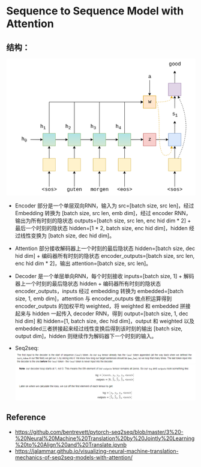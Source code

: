 # Sequence to Sequence Model with Attention

## 结构：

![s2s4](../images/seq2seq4.png)

- Encoder 部分是一个单层双向RNN，输入为 src=[batch size, src len]，经过 Embedding 转换为 [batch size, src len, emb dim]，经过 encoder RNN，输出为所有时刻的隐状态 outputs=[batch size, src len, enc hid dim * 2] + 最后一个时刻的隐状态 hidden=[1 * 2, batch size, enc hid dim]，hidden 经过线性变换为 [batch size, dec hid dim]。

- Attention 部分接收解码器上一个时刻的最后隐状态 hidden=[batch size, dec hid dim] + 编码器所有时刻的隐状态 encoder_outputs=[batch size, src len, enc hid dim * 2]，输出 attention=[batch size, src len]。

- Decoder 是一个单层单向RNN，每个时刻接收 inputs=[batch size, 1] + 解码器上一个时刻的最后隐状态 hidden + 编码器所有时刻的隐状态 encoder_outputs，inputs 经过 embedding 转换为 embedded=[batch size, 1, emb dim]，attention 与 encoder_outputs 做点积运算得到 encoder_outputs 的加权平均 weighted，将 weighted 和 embedded 拼接起来与 hidden 一起传入 decoder RNN，得到 output=[batch size, 1, dec hid dim] 和 hidden=[1, batch size, dec hid dim]，output 和 weighted 以及 embedded三者拼接起来经过线性变换后得到该时刻的输出 [batch size, output dim]，hidden 则继续作为解码器下一个时刻的输入。   

- Seq2seq:
![s2s2](../images/seq2seq2.png)
![s2s3](../images/seq2seq3.png)

## Reference
- https://github.com/bentrevett/pytorch-seq2seq/blob/master/3%20-%20Neural%20Machine%20Translation%20by%20Jointly%20Learning%20to%20Align%20and%20Translate.ipynb
- https://jalammar.github.io/visualizing-neural-machine-translation-mechanics-of-seq2seq-models-with-attention/
